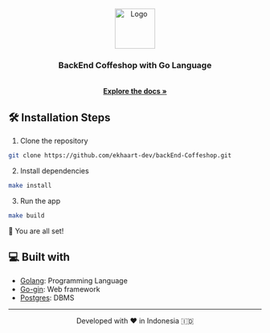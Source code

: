 
<a name="readme-top"></a>

<br />
<div align="center">
  <a href="https://github.com/ekhaart-dev/backEnd-Coffeshop.git">
    <img src="https://camo.githubusercontent.com/72d4e416bd802a1abc16d86e9d7d7a62318fca378d103f97fda207ef7d61463d/68747470733a2f2f7974332e67677068742e636f6d2f7974632f414b65644f4c543759443978365069522d4366624262464333777a3257617469495a4672495f4930762d366b3d733930302d632d6b2d63307830306666666666662d6e6f2d726a" alt="Logo" width="80" height="80">
  </a>

  <h3 align="center">BackEnd Coffeshop with Go Language</h3>

  <p align="center">
    <br />
    <a href="https://github.com/ekhaart-dev/backEnd-Coffeshop.git"><strong>Explore the docs »</strong></a>
    <br />
  </p>
</div>

## 🛠️ Installation Steps

1. Clone the repository

```bash
git clone https://github.com/ekhaart-dev/backEnd-Coffeshop.git
```

2. Install dependencies

```bash
make install
```

3. Run the app

```bash
make build
```

🌟 You are all set!

## 💻 Built with

-   [Golang](https://go.dev/): Programming Language
-   [Go-gin](https://pkg.go.dev/github.com/gin-gonic/gin): Web framework
-   [Postgres](https://www.postgresql.org/): DBMS


<hr>
<p align="center">
Developed with ❤️ in Indonesia 	🇮🇩
</p>
